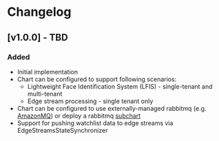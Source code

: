# Changelog

## [v1.0.0] - TBD

### Added

- Initial implementation
- Chart can be configured to support following scenarios:
    - Lightweight Face Identification System (LFIS) - single-tenant and multi-tenant
    - Edge stream processing - single tenant only
- Chart can be configured to use externally-managed rabbitmq (e.g. [AmazonMQ](https://aws.amazon.com/amazon-mq/)) or deploy a rabbitmq [subchart](https://github.com/bitnami/charts/tree/main/bitnami/rabbitmq)
- Support for pushing watchlist data to edge streams via EdgeStreamsStateSynchronizer
